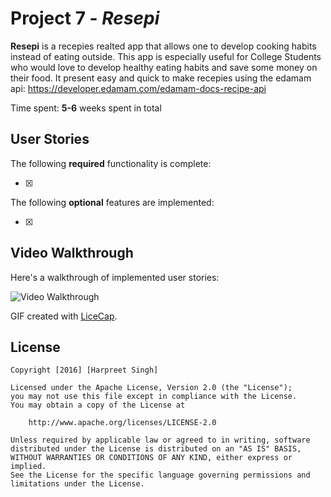 # Project 7 - *Resepi*

**Resepi** is a recepies realted app that allows one to develop cooking habits instead of eating outside. This app is especially useful for College Students who would love to develop healthy eating habits and save some money on their food. It present easy and quick to make recepies using the edamam api: https://developer.edamam.com/edamam-docs-recipe-api

Time spent: **5-6** weeks spent in total

## User Stories

The following **required** functionality is complete:

- [x] 

The following **optional** features are implemented:

- [x] 

## Video Walkthrough 

Here's a walkthrough of implemented user stories:

<img src='http://i.imgur.com/EwzzP7g.gif' title='Video Walkthrough' width='' alt='Video Walkthrough' />

GIF created with [LiceCap](http://www.cockos.com/licecap/).

## License

    Copyright [2016] [Harpreet Singh]

    Licensed under the Apache License, Version 2.0 (the "License");
    you may not use this file except in compliance with the License.
    You may obtain a copy of the License at

        http://www.apache.org/licenses/LICENSE-2.0

    Unless required by applicable law or agreed to in writing, software
    distributed under the License is distributed on an "AS IS" BASIS,
    WITHOUT WARRANTIES OR CONDITIONS OF ANY KIND, either express or implied.
    See the License for the specific language governing permissions and
    limitations under the License.
